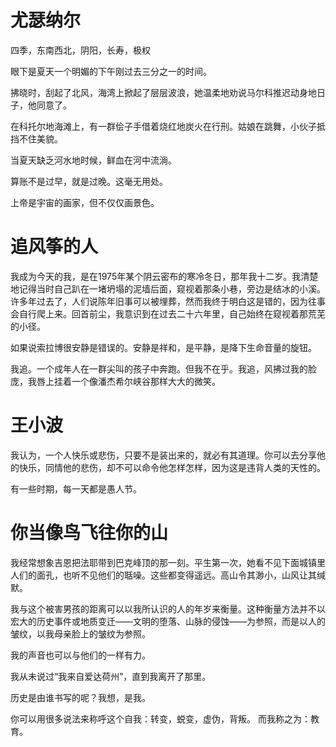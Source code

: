 # 尤瑟纳尔
四季，东南西北，阴阳，长寿，极权  

眼下是夏天一个明媚的下午刚过去三分之一的时间。

拂晓时，刮起了北风，海湾上掀起了层层波浪，她温柔地劝说马尔科推迟动身地日子，他同意了。

在科托尔地海滩上，有一群侩子手借着烧红地炭火在行刑。姑娘在跳舞，小伙子抵挡不住美貌。

当夏天缺乏河水地时候，鲜血在河中流淌。

算账不是过早，就是过晚。这毫无用处。

上帝是宇宙的画家，但不仅仅画景色。

#  追风筝的人
我成为今天的我，是在1975年某个阴云密布的寒冷冬日，那年我十二岁。我清楚地记得当时自己趴在一堵坍塌的泥墙后面，窥视着那条小巷，旁边是结冰的小溪。许多年过去了，人们说陈年旧事可以被埋葬，然而我终于明白这是错的，因为往事会自行爬上来。回首前尘，我意识到在过去二十六年里，自己始终在窥视着那荒芜的小径。

如果说索拉博很安静是错误的。安静是祥和，是平静，是降下生命音量的旋钮。

我追。一个成年人在一群尖叫的孩子中奔跑。但我不在乎。我追，风拂过我的脸庞，我唇上挂着一个像潘杰希尔峡谷那样大大的微笑。

# 王小波
我认为，一个人快乐或悲伤，只要不是装出来的，就必有其道理。你可以去分享他的快乐，同情他的悲伤，却不可以命令他怎样怎样，因为这是违背人类的天性的。

有一些时期，每一天都是愚人节。

# 你当像鸟飞往你的山
我经常想象吉恩把法耶带到巴克峰顶的那一刻。平生第一次，她看不见下面城镇里人们的面孔，也听不见他们的聒噪。这些都变得遥远。高山令其渺小，山风让其缄默。

我与这个被害男孩的距离可以以我所认识的人的年岁来衡量。这种衡量方法并不以宏大的历史事件或地质变迁——文明的堕落、山脉的侵蚀——为参照，而是以人的皱纹，以我母亲脸上的皱纹为参照。

我的声音也可以与他们的一样有力。

我从未说过“我来自爱达荷州”，直到我离开了那里。   

历史是由谁书写的呢？我想，是我。

你可以用很多说法来称呼这个自我：转变，蜕变，虚伪，背叛。 而我称之为：教育。

